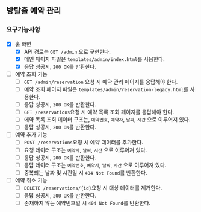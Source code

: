 ## 방탈출 예약 관리

### 요구기능사항

- [x] 홈 화면
    - [x] API 경로는 `GET /admin` 으로 구현한다.
    - [x] 메인 페이지 파일은 `templates/admin/index.html`를 사용한다.
    - [x] 응답 성공시, `200 OK`를 반환한다.
- [ ] 예약 조회 기능
    - [ ] `GET /admin/reservation` 요청 시 예약 관리 페이지를 응답해야 한다.
    - [ ] 예약 조회 페이지 파일은 `templates/admin/reservation-legacy.html`를 사용한다.
    - [ ] 응답 성공시, `200 OK`를 반환한다.
    - [ ] `GET /reservations`요청 시 예약 목록 조회 페이지를 응답해야 한다.
    - [ ] 에약 목록 조회 데이터 구조는, `예약번호`, `예약자`, `날짜`, `시간` 으로 이루어져 있다.
    - [ ] 응답 성공시, `200 OK`를 반환한다.
- [ ] 예약 추가 기능
    - [ ] `POST /reservations`요청 시 예약 데이터를 추가한다.
    - [ ] 요청 데이터 구조는 `예약자`, `날짜`, `시간` 으로 이루어져 있다.
    - [ ] 응답 성공시, `200 OK`를 반환한다.
    - [ ] 응답 데이터 구조는 `예약번호`, `예약자`, `날짜`, `시간` 으로 이루어져 있다.
    - [ ] 중복되는 날짜 및 시간일 시 `404 Not Found`를 반환한다.
- [ ] 예약 취소 기능
    - [ ] `DELETE /reservations/{id}`요청 시 대상 데이터를 제거한다.
    - [ ] 응답 성공시, `200 OK`를 반환한다.
    - [ ] 존재하지 않는 예약번호일 시 `404 Not Found`를 반환한다.
